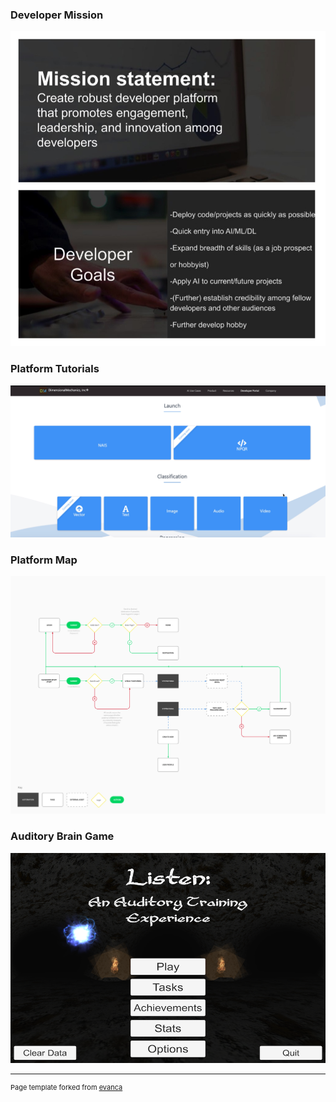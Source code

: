### Developer Mission ### 

[![Image](images/DevExperienceImg.jpg?raw=true)](https://ddavis-100.github.io/UX_Portfolio/projects/DevMission.md)


### Platform Tutorials ### 

[![Image](images/DevTutorialsImg.png?raw=true)](https://ddavis-100.github.io/UX_Portfolio/projects/PlatformTutorials.md)


### Platform Map ###

[![Image](images/1*i00wc9Mn7C-DwEi4BZtsPw.png?raw=true)](https://ddavis-100.github.io/UX_Portfolio/projects/PlatformMap.md)


### Auditory Brain Game ###

[![Image](images/AudBrainGame.jpg?raw=true)](https://ddavis-100.github.io/UX_Portfolio/projects/AudBrainGame.md)

---
<p style="font-size:11px">Page template forked from <a href="https://github.com/evanca/quick-portfolio">evanca</a></p>
<!-- Remove above link if you don't want to attibute -->
